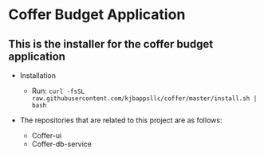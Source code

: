 # Coffer Budget Application

## This is the installer for the coffer budget application

* Installation

    * Run: ``` curl -fsSL raw.githubusercontent.com/kjbappsllc/coffer/master/install.sh | bash ```

* The repositories that are related to this project are as follows:
    * Coffer-ui
    * Coffer-db-service
    